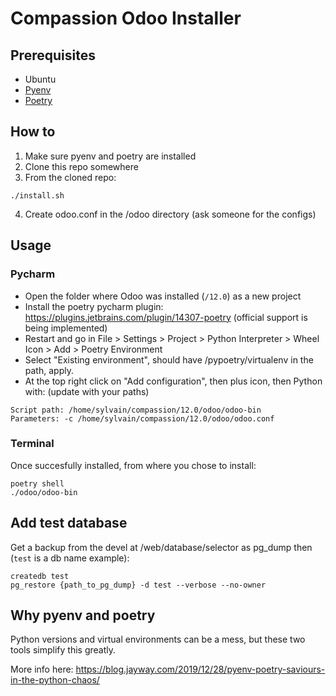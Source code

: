 # Compassion Odoo Installer

## Prerequisites

- Ubuntu
- [Pyenv](https://github.com/pyenv/pyenv-installer)
- [Poetry](https://github.com/python-poetry/poetry)

## How to

1. Make sure pyenv and poetry are installed
2. Clone this repo somewhere
3. From the cloned repo:

```
./install.sh
```

4. Create odoo.conf in the /odoo directory (ask someone for the configs)

## Usage

### Pycharm

- Open the folder where Odoo was installed (`/12.0`) as a new project
- Install the poetry pycharm plugin: https://plugins.jetbrains.com/plugin/14307-poetry (official support is being implemented)
- Restart and go in File > Settings > Project > Python Interpreter > Wheel Icon > Add > Poetry Environment
- Select "Existing environment", should have /pypoetry/virtualenv in the path, apply.
- At the top right click on "Add configuration", then plus icon, then Python with: (update with your paths)

```
Script path: /home/sylvain/compassion/12.0/odoo/odoo-bin
Parameters: -c /home/sylvain/compassion/12.0/odoo/odoo.conf
```

### Terminal

Once succesfully installed, from where you chose to install:

```
poetry shell
./odoo/odoo-bin
```

## Add test database

Get a backup from the devel at /web/database/selector as pg_dump then (`test` is a db name example):

```
createdb test
pg_restore {path_to_pg_dump} -d test --verbose --no-owner
```

## Why pyenv and poetry

Python versions and virtual environments can be a mess, but these two tools simplify this greatly.

More info here: https://blog.jayway.com/2019/12/28/pyenv-poetry-saviours-in-the-python-chaos/

